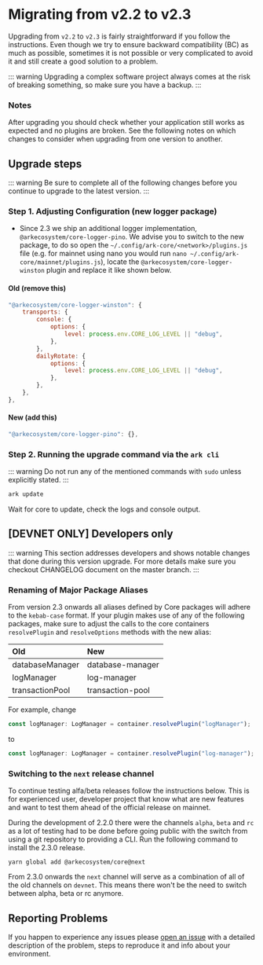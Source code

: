 # Migrating from v2.2 to v2.3

Upgrading from `v2.2` to `v2.3` is fairly straightforward if you follow the instructions. Even though we try to ensure backward compatibility (BC) as much as possible, sometimes it is not possible or very complicated to avoid it and still create a good solution to a problem.

::: warning
Upgrading a complex software project always comes at the risk of breaking something, so make sure you have a backup.
:::

### Notes

After upgrading you should check whether your application still works as expected and no plugins are broken. See the following notes on which changes to consider when upgrading from one version to another.

## Upgrade steps

::: warning
Be sure to complete all of the following changes before you continue to upgrade to the latest version.
:::

### Step 1. Adjusting Configuration (new logger package)

- Since 2.3 we ship an additional logger implementation, `@arkecosystem/core-logger-pino`. We advise you to switch to the new package, to do so open the `~/.config/ark-core/<network>/plugins.js` file (e.g. for mainnet using nano you would run `nano ~/.config/ark-core/mainnet/plugins.js`), locate the `@arkecosystem/core-logger-winston` plugin and replace it like shown below.

#### Old (remove this)

```js
"@arkecosystem/core-logger-winston": {
    transports: {
        console: {
            options: {
                level: process.env.CORE_LOG_LEVEL || "debug",
            },
        },
        dailyRotate: {
            options: {
                level: process.env.CORE_LOG_LEVEL || "debug",
            },
        },
    },
},
```

#### New (add this)

```js
"@arkecosystem/core-logger-pino": {},
```

### Step 2. Running the upgrade command via the `ark cli`

::: warning
Do not run any of the mentioned commands with `sudo` unless explicitly stated.
:::

```bash
ark update
```

Wait for core to update, check the logs and console output.


## [DEVNET ONLY] Developers only

::: warning
This section addresses developers and shows notable changes that done during this version upgrade. For more details make sure you checkout CHANGELOG document on the master branch. 
:::

### Renaming of Major Package Aliases

From version 2.3 onwards all aliases defined by Core packages will adhere to the `kebab-case` format. If your plugin makes use of any of the following packages, make sure to adjust the calls to the core containers `resolvePlugin` and `resolveOptions` methods with the new alias:

| Old             | New              |
| :-------------- | :--------------- |
| databaseManager | database-manager |
| logManager      | log-manager      |
| transactionPool | transaction-pool |

For example, change

```ts
const logManager: LogManager = container.resolvePlugin("logManager");
```

to

```ts
const logManager: LogManager = container.resolvePlugin("log-manager");
```

### Switching to the `next` release channel

To continue testing alfa/beta releases follow the instructions below. This is for experienced user, developer project that know what are new features and want to test them ahead of the official release on mainnet.

During the development of 2.2.0 there were the channels `alpha`, `beta` and `rc` as a lot of testing had to be done before going public with the switch from using a git repository to providing a CLI. Run the following command to install the 2.3.0 release.

```shell
yarn global add @arkecosystem/core@next
```

From 2.3.0 onwards the `next` channel will serve as a combination of all of the old channels on `devnet`. This means there won't be the need to switch between alpha, beta or rc anymore.

## Reporting Problems

If you happen to experience any issues please [open an issue](https://github.com/ARKEcosystem/core/issues/new?template=Bug_report.md) with a detailed description of the problem, steps to reproduce it and info about your environment.
